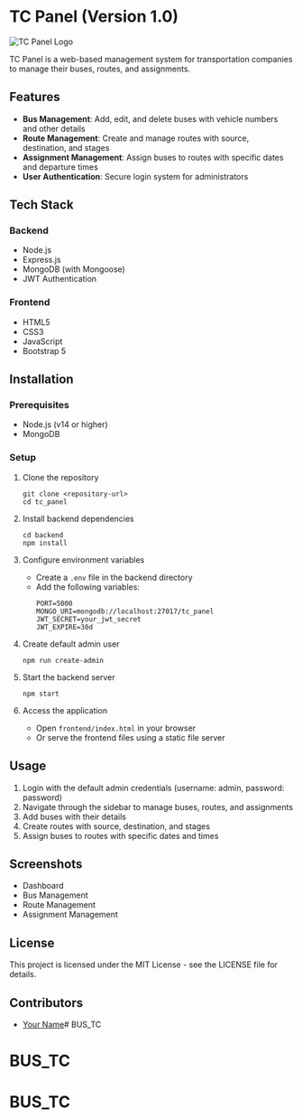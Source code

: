 # TC Panel (Version 1.0)

![TC Panel Logo](./assets/logo.png)

TC Panel is a web-based management system for transportation companies to manage their buses, routes, and assignments.

## Features

- **Bus Management**: Add, edit, and delete buses with vehicle numbers and other details
- **Route Management**: Create and manage routes with source, destination, and stages
- **Assignment Management**: Assign buses to routes with specific dates and departure times
- **User Authentication**: Secure login system for administrators

## Tech Stack

### Backend
- Node.js
- Express.js
- MongoDB (with Mongoose)
- JWT Authentication

### Frontend
- HTML5
- CSS3
- JavaScript
- Bootstrap 5

## Installation

### Prerequisites
- Node.js (v14 or higher)
- MongoDB

### Setup

1. Clone the repository
   ```
   git clone <repository-url>
   cd tc_panel
   ```

2. Install backend dependencies
   ```
   cd backend
   npm install
   ```

3. Configure environment variables
   - Create a `.env` file in the backend directory
   - Add the following variables:
     ```
     PORT=5000
     MONGO_URI=mongodb://localhost:27017/tc_panel
     JWT_SECRET=your_jwt_secret
     JWT_EXPIRE=30d
     ```

4. Create default admin user
   ```
   npm run create-admin
   ```

5. Start the backend server
   ```
   npm start
   ```

6. Access the application
   - Open `frontend/index.html` in your browser
   - Or serve the frontend files using a static file server

## Usage

1. Login with the default admin credentials (username: admin, password: password)
2. Navigate through the sidebar to manage buses, routes, and assignments
3. Add buses with their details
4. Create routes with source, destination, and stages
5. Assign buses to routes with specific dates and times

## Screenshots

- Dashboard
- Bus Management
- Route Management
- Assignment Management

## License

This project is licensed under the MIT License - see the LICENSE file for details.

## Contributors

- [Your Name](https://github.com/yourusername)# BUS_TC
# BUS_TC
# BUS_TC
